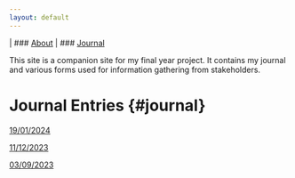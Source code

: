 ```yaml
---
layout: default
---
```

| ### [About](about) | ### [Journal](#journal)

This site is a companion site for my final year project. It contains my journal and various forms used for information gathering from stakeholders.

# Journal Entries {#journal}

[19/01/2024](2024-01-19)

[11/12/2023](2023-12-11)

[03/09/2023](2023-09-03)
